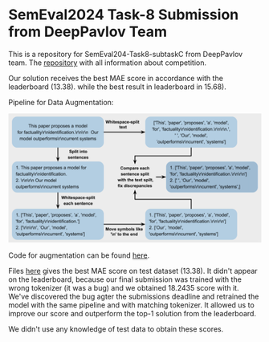 # SemEval2024 Task-8 Submission from DeepPavlov Team

This is a repository for SemEval204-Task8-subtaskC from DeepPavlov team. The [repository](https://github.com/mbzuai-nlp/SemEval2024-task8) with all information about competition.


Our solution receives the best MAE score in accordance with the leaderboard (13.38). while the best result in leaderboard in 15.68).

Pipeline for Data Augmentation:

![Pipeline for Data Augmentation](./pics/scheme_final_version.png)

Code for augmentation can be found [here](./src/data_augmentation.py).

Files [here](./best_prediction) gives the best MAE score on test dataset (13.38).
It didn't appear on the leaderboard, because our final submission was trained with the wrong tokenizer (it was a bug) and we obtained 18.2435 score with it. We've discovered the bug agter the submissions deadline and retrained the model with  the same pipeline and with matching tokenizer. It allowed us to improve our score and outperform the top-1 solution from the leaderboard.

We didn't use any knowledge of test data to obtain these scores.
